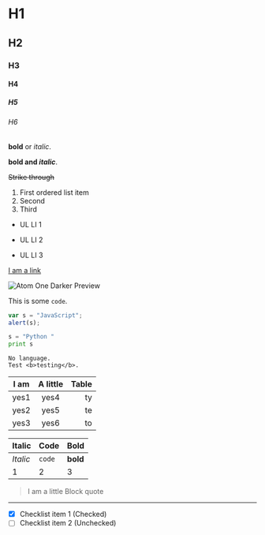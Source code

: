 # H1

## H2

### H3

#### H4

##### H5

###### H6

**bold** or _italic_.

**bold and _italic_**.

~~Strike through~~

1. First ordered list item
2. Second
3. Third

- UL LI 1

* UL LI 2

- UL LI 3

[I am a link](https://github.com/christopherafbjur/vscode-theme-onedarker/ "This repo")

![Atom One Darker Preview](https://raw.githubusercontent.com/christopherafbjur/vscode-theme-onedarker/master/screenshots/preview.png)

This is some `code`.

```javascript
var s = "JavaScript";
alert(s);
```

```python
s = "Python "
print s
```

```
No language.
Test <b>testing</b>.
```

| I am | A little | Table |
| ---- | :------: | ----: |
| yes1 |   yes4   |    ty |
| yes2 |   yes5   |    te |
| yes3 |   yes6   |    to |

| Italic   | Code   | Bold     |
| -------- | ------ | -------- |
| _Italic_ | `code` | **bold** |
| 1        | 2      | 3        |

> I am a little
> Block quote

---

- [x] Checklist item 1 (Checked)
- [ ] Checklist item 2 (Unchecked)
